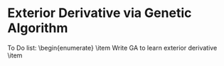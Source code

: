 ﻿# Exterior Derivative via Genetic Algorithm

To Do list:
\begin{enumerate}
\item Write GA to learn exterior derivative
\item 
